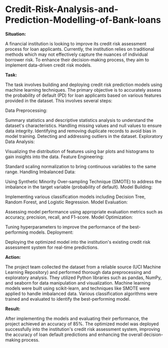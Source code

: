 # Credit-Risk-Analysis-and-Prediction-Modelling-of-Bank-loans

**Situation:**

A financial institution is looking to improve its credit risk assessment process for loan applicants. Currently, the institution relies on traditional methods which may not effectively capture the nuances of individual borrower risk. To enhance their decision-making process, they aim to implement data-driven credit risk models.

**Task:**


The task involves building and deploying credit risk prediction models using machine learning techniques. The primary objective is to accurately assess the probability of default (PD) for loan applicants based on various features provided in the dataset. This involves several steps:

Data Preprocessing:

Summary statistics and descriptive statistics analysis to understand the dataset's characteristics.
Handling missing values and null values to ensure data integrity.
Identifying and removing duplicate records to avoid bias in model training.
Detecting and addressing outliers in the dataset.
Exploratory Data Analysis:

Visualizing the distribution of features using bar plots and histograms to gain insights into the data.
Feature Engineering:

Standard scaling normalization to bring continuous variables to the same range.
Handling Imbalanced Data:

Using Synthetic Minority Over-sampling Technique (SMOTE) to address the imbalance in the target variable (probability of default).
Model Building:

Implementing various classification models including Decision Tree, Random Forest, and Logistic Regression.
Model Evaluation:

Assessing model performance using appropriate evaluation metrics such as accuracy, precision, recall, and F1-score.
Model Optimization:

Tuning hyperparameters to improve the performance of the best-performing models.
Deployment:

Deploying the optimized model into the institution's existing credit risk assessment system for real-time predictions.

**Action:**


The project team collected the dataset from a reliable source (UCI Machine Learning Repository) and performed thorough data preprocessing and exploratory analysis. They utilized Python libraries such as pandas, NumPy, and seaborn for data manipulation and visualization. Machine learning models were built using scikit-learn, and techniques like SMOTE were applied to handle imbalanced data. Various classification algorithms were trained and evaluated to identify the best-performing model.

**Result:**


After implementing the models and evaluating their performance, the project achieved an accuracy of 85%. The optimized model was deployed successfully into the institution's credit risk assessment system, improving the accuracy of loan default predictions and enhancing the overall decision-making process.
